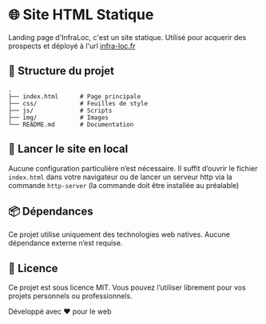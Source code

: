 # 🌐 Site HTML Statique

Landing page d'InfraLoc, c'est un site statique. Utilisé pour acquerir des prospects et déployé à l'url [infra-loc.fr](https://infra-loc.fr)

## 📁 Structure du projet

``` text
.
├── index.html      # Page principale
├── css/            # Feuilles de style
├── js/             # Scripts
├── img/            # Images
└── README.md       # Documentation
```

## 🚀 Lancer le site en local

Aucune configuration particulière n’est nécessaire. Il suffit d’ouvrir le fichier `index.html` dans votre navigateur ou de lancer un serveur http via la commande `http-server` (la commande doit être installée au préalable)

## 📦 Dépendances

Ce projet utilise uniquement des technologies web natives. Aucune dépendance externe n’est requise.

## 📄 Licence

Ce projet est sous licence MIT. Vous pouvez l’utiliser librement pour vos projets personnels ou professionnels.

Développé avec ❤️ pour le web
